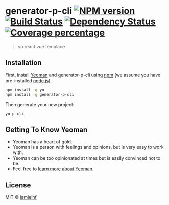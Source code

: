 # generator-p-cli [![NPM version][npm-image]][npm-url] [![Build Status][travis-image]][travis-url] [![Dependency Status][daviddm-image]][daviddm-url] [![Coverage percentage][coveralls-image]][coveralls-url]
> yo react vue templace

## Installation

First, install [Yeoman](http://yeoman.io) and generator-p-cli using [npm](https://www.npmjs.com/) (we assume you have pre-installed [node.js](https://nodejs.org/)).

```bash
npm install -g yo
npm install -g generator-p-cli
```

Then generate your new project:

```bash
yo p-cli
```

## Getting To Know Yeoman

 * Yeoman has a heart of gold.
 * Yeoman is a person with feelings and opinions, but is very easy to work with.
 * Yeoman can be too opinionated at times but is easily convinced not to be.
 * Feel free to [learn more about Yeoman](http://yeoman.io/).

## License

MIT © [jamielhf]()


[npm-image]: https://badge.fury.io/js/generator-p-cli.svg
[npm-url]: https://npmjs.org/package/generator-p-cli
[travis-image]: https://travis-ci.org/jamielhf/generator-p-cli.svg?branch=master
[travis-url]: https://travis-ci.org/jamielhf/generator-p-cli
[daviddm-image]: https://david-dm.org/jamielhf/generator-p-cli.svg?theme=shields.io
[daviddm-url]: https://david-dm.org/jamielhf/generator-p-cli
[coveralls-image]: https://coveralls.io/repos/jamielhf/generator-p-cli/badge.svg
[coveralls-url]: https://coveralls.io/r/jamielhf/generator-p-cli
